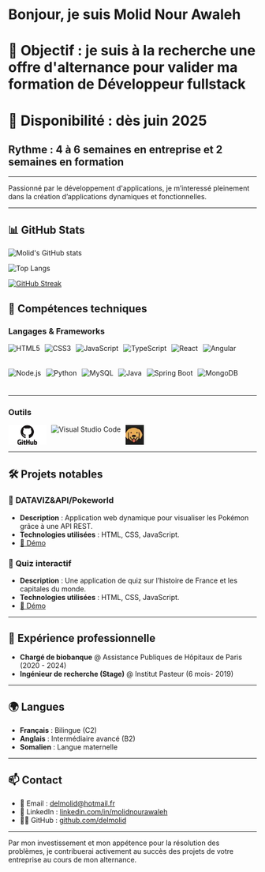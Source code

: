 # Bonjour, je suis Molid Nour Awaleh 
# 🎯 Objectif : je suis à la recherche une offre d'alternance pour valider ma formation de Développeur fullstack  
# 📆 Disponibilité : dès juin 2025
## Rythme :  4 à 6 semaines en entreprise et 2 semaines en formation

---


Passionné par le développement d'applications, je m’interessé pleinement dans la création d’applications dynamiques et fonctionnelles.

---

## 📊 GitHub Stats

![Molid's GitHub stats](https://github-readme-stats.vercel.app/api?username=delmolid&show_icons=true&theme=tokyonight)

![Top Langs](https://github-readme-stats.vercel.app/api/top-langs/?username=delmolid&layout=compact&theme=tokyonight)

[![GitHub Streak](https://github-readme-streak-stats.herokuapp.com/?user=delmolid&theme=tokyonight)](https://github.com/DenverCoder1/github-readme-streak-stats)



## 🚀 Compétences techniques

### **Langages & Frameworks**

<div style="display: flex; flex-wrap: wrap; gap: 10px;">
  <img src="https://cdn.jsdelivr.net/gh/devicons/devicon/icons/html5/html5-original.svg" alt="HTML5" height="40" />
  <img src="https://cdn.jsdelivr.net/gh/devicons/devicon/icons/css3/css3-original.svg" alt="CSS3" height="40" />
  <img src="https://cdn.jsdelivr.net/gh/devicons/devicon/icons/javascript/javascript-original.svg" alt="JavaScript" height="40" />
  <img src="https://cdn.jsdelivr.net/gh/devicons/devicon/icons/typescript/typescript-original.svg" alt="TypeScript" height="40" />
  <img src="https://cdn.jsdelivr.net/gh/devicons/devicon/icons/react/react-original.svg" alt="React" height="40" />
  <img src="https://cdn.jsdelivr.net/gh/devicons/devicon/icons/angularjs/angularjs-original.svg" alt="Angular" height="40" />
  <img src="https://cdn.jsdelivr.net/gh/devicons/devicon/icons/nodejs/nodejs-original.svg" alt="Node.js" height="40" />
  <img src="https://cdn.jsdelivr.net/gh/devicons/devicon/icons/python/python-original.svg" alt="Python" height="40" />
  <img src="https://cdn.jsdelivr.net/gh/devicons/devicon/icons/mysql/mysql-original.svg" alt="MySQL" height="40" />
  <img src="https://cdn.jsdelivr.net/gh/devicons/devicon/icons/java/java-original.svg" alt="Java" height="40" />
  <img src="https://cdn.jsdelivr.net/gh/devicons/devicon/icons/spring/spring-original.svg" alt="Spring Boot" height="40" />
  <img src="https://cdn.jsdelivr.net/gh/devicons/devicon/icons/mongodb/mongodb-original.svg" alt="MongoDB" height="40" />
</div>


---

### **Outils**

<div style="display: flex; flex-wrap: wrap; gap: 10px;">
  <img src="https://raw.githubusercontent.com/delmolid/delmolid/refs/heads/main/github-original-wordmark.webp" alt="GitHub" height="40" />
  <img src="https://cdn.jsdelivr.net/gh/devicons/devicon/icons/vscode/vscode-original.svg" alt="Visual Studio Code" height="40" />
  <img src="https://raw.githubusercontent.com/delmolid/delmolid/refs/heads/main/brunologo.webp" alt="Bruno" height="40" width="auto" />
</div>

---

## 🛠️ Projets notables

### 🔹 **DATAVIZ&API/Pokeworld**
- **Description** : Application web dynamique pour visualiser les Pokémon grâce à une API REST.
- **Technologies utilisées** : HTML, CSS, JavaScript.
- [🔗 Démo](https://delmolid.github.io/)

### 🔹 **Quiz interactif**
- **Description** : Une application de quiz sur l’histoire de France et les capitales du monde.
- **Technologies utilisées** : HTML, CSS, JavaScript.
- [🔗 Démo](https://delmolid.github.io/projet-collectif-nantes-quizz-geo-quizzzz)


---

## 💼 Expérience professionnelle
- **Chargé de biobanque** @ Assistance Publiques de Hôpitaux de Paris (2020 - 2024)
- **Ingénieur de recherche (Stage)** @ Institut Pasteur (6 mois- 2019)

---

## 🌍 Langues
- **Français** : Bilingue (C2)  
- **Anglais** : Intermédiaire avancé (B2)  
- **Somalien** : Langue maternelle  

---

## 📫 Contact
- 📧 Email : [delmolid@hotmail.fr](mailto:delmolid@hotmail.fr)   
- 💼 LinkedIn : [linkedin.com/in/molidnourawaleh](https://www.linkedin.com/in/molidnourawaleh)  
- 🧑‍💻 GitHub : [github.com/delmolid](https://github.com/delmolid)

---

Par mon investissement et mon appétence pour la résolution des problèmes, je contribuerai activement au succès des projets de votre entreprise au cours de mon alternance.
<!--


